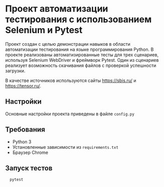 # Проект автоматизации тестирования с использованием Selenium и Pytest
Проект создан с целью демонстрации навыков в области автоматизации тестирования на языке программирования Python. 
В проекте реализованы автоматизированные тесты для трех сценариев, используя Selenium WebDriver и фреймворк Pytest. 
Один из сценариев реализует возможность скачивания файлов с проверкой успешности загрузки.

В качестве источников используются сайты https://sbis.ru/ и https://tensor.ru/.

## Настройки
Основные настройки проекта приведены в файле `config.py`

## Требования
* Python 3
* Установленные зависимости из `requirements.txt`
* Браузер Chrome 

## Запуск тестов
```shell
  pytest
```
